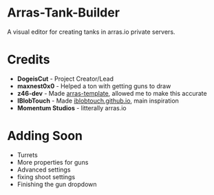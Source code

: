 # Arras-Tank-Builder
A visual editor for creating tanks in arras.io private servers.

# Credits
- **DogeisCut** - Project Creator/Lead
- **maxnest0x0** - Helped a ton with getting guns to draw
- **z46-dev** - Made [arras-template](https://github.com/z46-dev/arras-template), allowed me to make this accurate
- **IBlobTouch** - Made [iblobtouch.github.io](https://github.com/iblobtouch/iblobtouch.github.io), main inspiration
- **Momentum Studios** - litterally arras.io

# Adding Soon
- Turrets
- More properties for guns
- Advanced settings
- fixing shoot settings
- Finishing the gun dropdown
